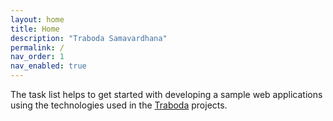 ```yaml
---
layout: home
title: Home
description: "Traboda Samavardhana"
permalink: /
nav_order: 1
nav_enabled: true
---
```


The task list helps to get started with developing a sample web applications using the technologies used in the [Traboda](https://traboda.com/) projects.
